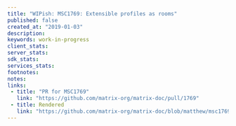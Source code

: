 ```yaml
---
title: "WIPish: MSC1769: Extensible profiles as rooms"
published: false
created_at: "2019-01-03"
description:
keywords: work-in-progress
client_stats:
server_stats:
sdk_stats:
services_stats:
footnotes:
notes:
links:
 - title: "PR for MSC1769"
   link: "https://github.com/matrix-org/matrix-doc/pull/1769"
 - title: Rendered
   link: "https://github.com/matrix-org/matrix-doc/blob/matthew/msc1769/proposals/1769-extensible-profiles-as-rooms.md"
---
```


